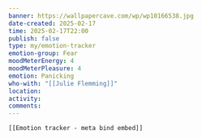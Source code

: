 ```yaml
---
banner: https://wallpapercave.com/wp/wp10166538.jpg
date-created: 2025-02-17
time: 2025-02-17T22:00
publish: false
type: my/emotion-tracker
emotion-group: Fear
moodMeterEnergy: 4
moodMeterPleasure: 4
emotion: Panicking
who-with: "[[Julie Flemming]]"
location: 
activity: 
comments: 
---
```


```meta-bind-embed
[[Emotion tracker - meta bind embed]]
```